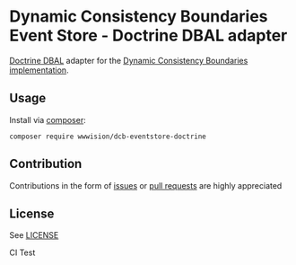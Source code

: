 # Dynamic Consistency Boundaries Event Store - Doctrine DBAL adapter

[Doctrine DBAL](https://www.doctrine-project.org/projects/doctrine-dbal/en/current/index.html) adapter for the [Dynamic Consistency Boundaries implementation](https://github.com/bwaidelich/dcb-eventstore).

## Usage

Install via [composer](https://getcomposer.org):

```shell
composer require wwwision/dcb-eventstore-doctrine
```

## Contribution

Contributions in the form of [issues](https://github.com/bwaidelich/dcb-eventstore-doctrine/issues) or [pull requests](https://github.com/bwaidelich/dcb-eventstore-doctrine/pulls) are highly appreciated

## License

See [LICENSE](./LICENSE)

CI Test
